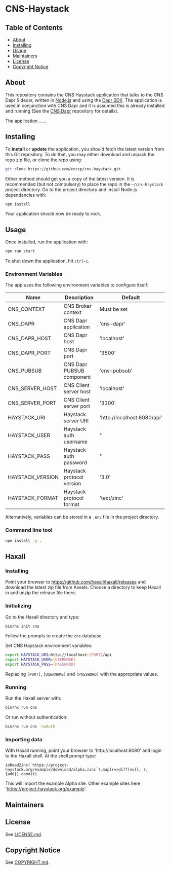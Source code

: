# CNS-Haystack

## Table of Contents

- [About](#about)
- [Installing](#installing)
- [Usage](#usage)
- [Maintainers](#maintainers)
- [License](#license)
- [Copyright Notice](#copyright-notice)

## About

This repository contains the CNS Haystack application that talks to the CNS Dapr Sidecar, written in [Node.js](https://nodejs.org/en/about) and using the [Dapr SDK](https://docs.dapr.io/developing-applications/sdks/js/). The application is used in conjunction with CNS Dapr and it is assumed this is already installed and running (See the [CNS Dapr](https://github.com/CNSCP/cns-dapr) repository for details).

The application ......

## Installing

To **install** or **update** the application, you should fetch the latest version from this Git repository. To do that, you may either download and unpack the repo zip file, or clone the repo using:

```sh
git clone https://github.com/cnscp/cns-haystack.git
```

Either method should get you a copy of the latest version. It is recommended (but not compulsory) to place the repo in the `~/cns-haystack` project directory. Go to the project directory and install Node.js dependancies with:

```sh
npm install
```

Your application should now be ready to rock.

## Usage

Once installed, run the application with:

```sh
npm run start
```

To shut down the application, hit `ctrl-c`.

### Environment Variables

The app uses the following environment variables to configure itself:

| Name             | Description                 | Default                     |
|------------------|-----------------------------|-----------------------------|
| CNS_CONTEXT      | CNS Broker context          | Must be set                 |
| CNS_DAPR         | CNS Dapr application        | 'cns-dapr'                  |
| CNS_DAPR_HOST    | CNS Dapr host               | 'localhost'                 |
| CNS_DAPR_PORT    | CNS Dapr port               | '3500'                      |
| CNS_PUBSUB       | CNS Dapr PUBSUB component   | 'cns-pubsub'                |
| CNS_SERVER_HOST  | CNS Client server host      | 'localhost'                 |
| CNS_SERVER_PORT  | CNS Client server port      | '3100'                      |
| HAYSTACK_URI     | Haystack server URI         | 'http://localhost:8080/api' |
| HAYSTACK_USER    | Haystack auth username      | ''                          |
| HAYSTACK_PASS    | Haystack auth password      | ''                          |
| HAYSTACK_VERSION | Haystack protocol version   | '3.0'                       |
| HAYSTACK_FORMAT  | Haystack protocol format    | 'text/zinc'                 |

Alternatively, variables can be stored in a `.env` file in the project directory.

### Command line tool

```sh
npm install -g .
```

## Haxall

### Installing

Point your browser to https://github.com/haxall/haxall/releases and download the latest zip file from Assets. Choose a directory to keep Haxall in and unzip the release file there.

### Initializing

Go to the Haxall directory and type:

```sh
bin/hx init cns
```

Follow the prompts to create the `cns` database.

Set CNS Haystack environment variables:

```sh
export HAYSTACK_URI=http://localhost:[PORT]/api
export HAYSTACK_USER=[USERNMAE]
export HAYSTACK_PASS=[PASSWORD]
```

Replacing `[PORT]`, `[USERNAME]` and `[PASSWORD]` with the appropriate values.

### Running

Run the Haxall server with:

```sh
bin/hx run cns
```

Or run without authentication:

```sh
bin/hx run cns -noAuth
```

### Importing data

With Haxall running, point your browser to 'http://localhost:8080' and login to the Haxall shell. At the shell prompt type:

```
ioReadZinc(`https://project-haystack.org/example/download/alpha.zinc`).map(r=>diff(null, r, {add}).commit)
```

This will import the example Alpha site. Other example sites here 'https://project-haystack.org/example'.

## Maintainers

## License

See [LICENSE.md](./LICENSE.md).

## Copyright Notice

See [COPYRIGHT.md](./COPYRIGHT.md).
